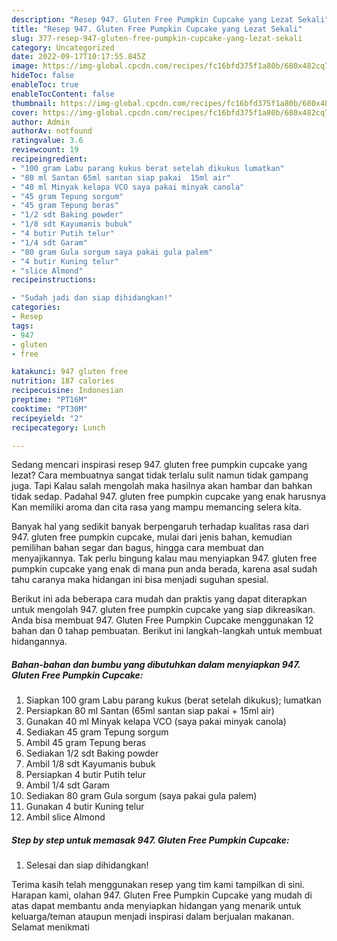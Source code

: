 ```yaml
---
description: "Resep 947. Gluten Free Pumpkin Cupcake yang Lezat Sekali"
title: "Resep 947. Gluten Free Pumpkin Cupcake yang Lezat Sekali"
slug: 377-resep-947-gluten-free-pumpkin-cupcake-yang-lezat-sekali
category: Uncategorized
date: 2022-09-17T10:17:55.845Z
image: https://img-global.cpcdn.com/recipes/fc16bfd375f1a80b/680x482cq70/947-gluten-free-pumpkin-cupcake-foto-resep-utama.jpg
hideToc: false
enableToc: true
enableTocContent: false
thumbnail: https://img-global.cpcdn.com/recipes/fc16bfd375f1a80b/680x482cq70/947-gluten-free-pumpkin-cupcake-foto-resep-utama.jpg
cover: https://img-global.cpcdn.com/recipes/fc16bfd375f1a80b/680x482cq70/947-gluten-free-pumpkin-cupcake-foto-resep-utama.jpg
author: Admin
authorAv: notfound
ratingvalue: 3.6
reviewcount: 19
recipeingredient:
- "100 gram Labu parang kukus berat setelah dikukus lumatkan"
- "80 ml Santan 65ml santan siap pakai  15ml air"
- "40 ml Minyak kelapa VCO saya pakai minyak canola"
- "45 gram Tepung sorgum"
- "45 gram Tepung beras"
- "1/2 sdt Baking powder"
- "1/8 sdt Kayumanis bubuk"
- "4 butir Putih telur"
- "1/4 sdt Garam"
- "80 gram Gula sorgum saya pakai gula palem"
- "4 butir Kuning telur"
- "slice Almond"
recipeinstructions:

- "Sudah jadi dan siap dihidangkan!"
categories:
- Resep
tags:
- 947
- gluten
- free

katakunci: 947 gluten free 
nutrition: 187 calories
recipecuisine: Indonesian
preptime: "PT16M"
cooktime: "PT30M"
recipeyield: "2"
recipecategory: Lunch

---
```



Sedang mencari inspirasi resep 947. gluten free pumpkin cupcake yang lezat? Cara membuatnya sangat tidak terlalu sulit namun tidak gampang juga. Tapi Kalau salah mengolah maka hasilnya akan hambar dan bahkan tidak sedap. Padahal 947. gluten free pumpkin cupcake yang enak harusnya Kan memiliki aroma dan cita rasa yang mampu memancing selera kita.


Banyak hal yang sedikit banyak berpengaruh terhadap kualitas rasa dari 947. gluten free pumpkin cupcake, mulai dari jenis bahan, kemudian pemilihan bahan segar dan bagus, hingga cara membuat dan menyajikannya. Tak perlu bingung kalau mau menyiapkan 947. gluten free pumpkin cupcake yang enak di mana pun anda berada, karena asal sudah tahu caranya maka hidangan ini bisa menjadi suguhan spesial.




Berikut ini ada beberapa cara mudah dan praktis yang dapat diterapkan untuk mengolah 947. gluten free pumpkin cupcake yang siap dikreasikan. Anda bisa membuat 947. Gluten Free Pumpkin Cupcake menggunakan 12 bahan dan 0 tahap pembuatan. Berikut ini langkah-langkah untuk membuat hidangannya.

<!--inarticleads1-->

##### Bahan-bahan dan bumbu yang dibutuhkan dalam menyiapkan 947. Gluten Free Pumpkin Cupcake:

1. Siapkan 100 gram Labu parang kukus (berat setelah dikukus); lumatkan
1. Persiapkan 80 ml Santan (65ml santan siap pakai + 15ml air)
1. Gunakan 40 ml Minyak kelapa VCO (saya pakai minyak canola)
1. Sediakan 45 gram Tepung sorgum
1. Ambil 45 gram Tepung beras
1. Sediakan 1/2 sdt Baking powder
1. Ambil 1/8 sdt Kayumanis bubuk
1. Persiapkan 4 butir Putih telur
1. Ambil 1/4 sdt Garam
1. Sediakan 80 gram Gula sorgum (saya pakai gula palem)
1. Gunakan 4 butir Kuning telur
1. Ambil slice Almond




<!--inarticleads2-->

##### Step by step untuk memasak 947. Gluten Free Pumpkin Cupcake:


1. Selesai dan siap dihidangkan!



Terima kasih telah menggunakan resep yang tim kami tampilkan di sini. Harapan kami, olahan 947. Gluten Free Pumpkin Cupcake yang mudah di atas dapat membantu anda menyiapkan hidangan yang menarik untuk keluarga/teman ataupun menjadi inspirasi dalam berjualan makanan. Selamat menikmati
